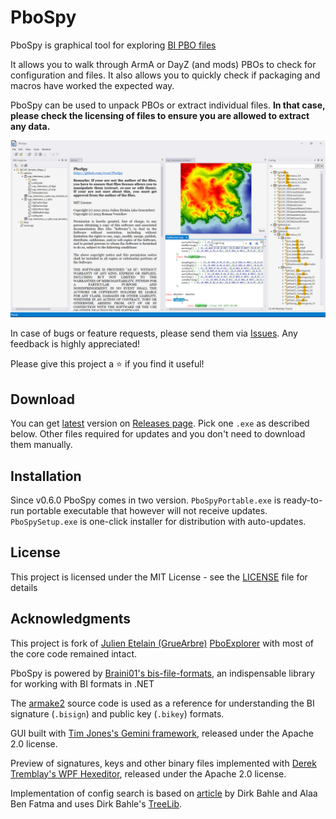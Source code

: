 ﻿# PboSpy

PboSpy is graphical tool for exploring [BI PBO files](https://community.bistudio.com/wiki/PBO_File_Format)

It allows you to walk through ArmA or DayZ (and mods) PBOs to check for configuration and files.
It also allows you to quickly check if packaging and macros have worked the expected way.

PboSpy can be used to unpack PBOs or extract individual files.
**In that case, please check the licensing of files to ensure you are allowed to extract any data.**

![PboSpy](images/PboSpy.png)

In case of bugs or feature requests, please send them via [Issues](https://github.com/rvost/PboSpy/issues). 
Any feedback is highly appreciated!

Please give this project a ⭐ if you find it useful!

## Download

You can get [latest](https://github.com/rvost/PboSpy/releases/latest) version on [Releases page](https://github.com/rvost/PboSpy/releases). 
Pick one `.exe` as described below. 
Other files required for updates and you don't need to download them manually.

## Installation

Since v0.6.0 PboSpy comes in two version. 
`PboSpyPortable.exe` is ready-to-run portable executable that however will not receive updates. 
`PboSpySetup.exe` is one-click installer for distribution with auto-updates. 

## License

This project is licensed under the MIT License - see the [LICENSE](LICENSE) file for details

## Acknowledgments

This project is fork of  [Julien Etelain (GrueArbre)](https://github.com/jetelain) [PboExplorer](https://github.com/jetelain/PboExplorer) with most of the core code remained intact.

PboSpy is powered by [Braini01's bis-file-formats](https://github.com/Braini01/bis-file-formats), an indispensable library for working with BI formats in .NET

The [armake2](https://github.com/KoffeinFlummi/armake2) source code is used as a reference for understanding the BI signature (`.bisign`) and public key (`.bikey`) formats.

GUI built with [Tim Jones's Gemini framework](https://github.com/tgjones/gemini), released under the Apache 2.0 license.

Preview of  signatures, keys and other binary files implemented with [Derek Tremblay's WPF Hexeditor](https://github.com/abbaye/WpfHexEditorControl), released under the Apache 2.0 license.

Implementation of config search is based on [article](https://www.codeproject.com/Articles/1213031/Advanced-WPF-TreeViews-in-Csharp-VB-Net-Part-of-n) by Dirk Bahle and Alaa Ben Fatma and uses Dirk Bahle's [TreeLib](https://github.com/Dirkster99/TreeLib).

